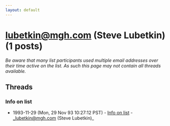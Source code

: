 ```yaml
---
layout: default
---
```


# lubetkin@mgh.com (Steve Lubetkin) (1 posts)

_Be aware that many list participants used multiple email addresses over their time active on the list. As such this page may not contain all threads available._

## Threads

### Info on list
+ 1993-11-29 (Mon, 29 Nov 93 10:27:12 PST) - [Info on list](/archive/1993/11/1fb574881975caac21d5f53f45afb47b67deb3bf86b4d0a6fff0c26bed6fe07b) - _lubetkin@mgh.com (Steve Lubetkin)_

